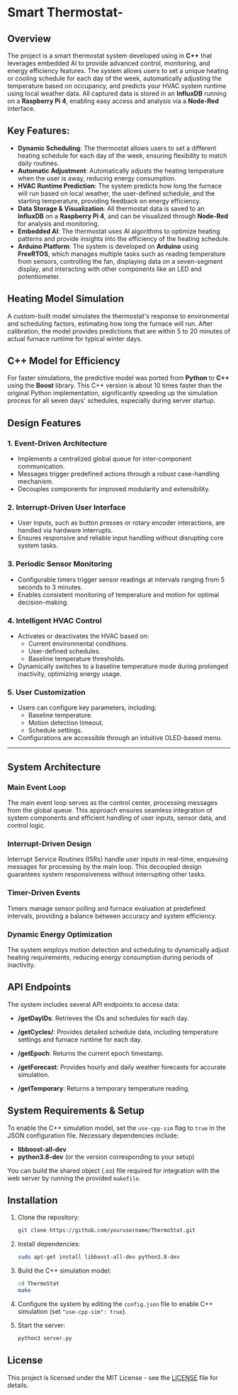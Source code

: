 # Smart Thermostat-
## Overview

The project is a smart thermostat system developed using in **C++** that leverages embedded AI to provide advanced control, monitoring, and energy efficiency features. The system allows users to set a unique heating or cooling schedule for each day of the week, automatically adjusting the temperature based on occupancy, and predicts your HVAC system runtime using local weather data. All captured data is stored in an **InfluxDB** running on a **Raspberry Pi 4**, enabling easy access and analysis via a **Node-Red** interface.

## Key Features:
- **Dynamic Scheduling**: The thermostat allows users to set a different heating schedule for each day of the week, ensuring flexibility to match daily routines.
- **Automatic Adjustment**: Automatically adjusts the heating temperature when the user is away, reducing energy consumption.
- **HVAC Runtime Prediction**: The system predicts how long the furnace will run based on local weather, the user-defined schedule, and the starting temperature, providing feedback on energy efficiency.
- **Data Storage & Visualization**: All thermostat data is saved to an **InfluxDB** on a **Raspberry Pi 4**, and can be visualized through **Node-Red** for analysis and monitoring.
- **Embedded AI**: The thermostat uses AI algorithms to optimize heating patterns and provide insights into the efficiency of the heating schedule.
- **Arduino Platform**: The system is developed on **Arduino** using **FreeRTOS**, which manages multiple tasks such as reading temperature from sensors, controlling the fan, displaying data on a seven-segment display, and interacting with other components like an LED and potentiometer.

## Heating Model Simulation

A custom-built model simulates the thermostat's response to environmental and scheduling factors, estimating how long the furnace will run. After calibration, the model provides predictions that are within 5 to 20 minutes of actual furnace runtime for typical winter days.

## C++ Model for Efficiency

For faster simulations, the predictive model was ported from **Python** to **C++** using the **Boost** library. This C++ version is about 10 times faster than the original Python implementation, significantly speeding up the simulation process for all seven days' schedules, especially during server startup.

## **Design Features**

### **1. Event-Driven Architecture**
- Implements a centralized global queue for inter-component communication.
- Messages trigger predefined actions through a robust case-handling mechanism.
- Decouples components for improved modularity and extensibility.

### **2. Interrupt-Driven User Interface**
- User inputs, such as button presses or rotary encoder interactions, are handled via hardware interrupts.
- Ensures responsive and reliable input handling without disrupting core system tasks.

### **3. Periodic Sensor Monitoring**
- Configurable timers trigger sensor readings at intervals ranging from 5 seconds to 3 minutes.
- Enables consistent monitoring of temperature and motion for optimal decision-making.

### **4. Intelligent HVAC Control**
- Activates or deactivates the HVAC based on:
  - Current environmental conditions.
  - User-defined schedules.
  - Baseline temperature thresholds.
- Dynamically switches to a baseline temperature mode during prolonged inactivity, optimizing energy usage.

### **5. User Customization**
- Users can configure key parameters, including:
  - Baseline temperature.
  - Motion detection timeout.
  - Schedule settings.
- Configurations are accessible through an intuitive OLED-based menu.

---

## **System Architecture**

### **Main Event Loop**
The main event loop serves as the control center, processing messages from the global queue. This approach ensures seamless integration of system components and efficient handling of user inputs, sensor data, and control logic.

### **Interrupt-Driven Design**
Interrupt Service Routines (ISRs) handle user inputs in real-time, enqueuing messages for processing by the main loop. This decoupled design guarantees system responsiveness without interrupting other tasks.

### **Timer-Driven Events**
Timers manage sensor polling and furnace evaluation at predefined intervals, providing a balance between accuracy and system efficiency.

### **Dynamic Energy Optimization**
The system employs motion detection and scheduling to dynamically adjust heating requirements, reducing energy consumption during periods of inactivity.
## API Endpoints

The system includes several API endpoints to access data:

- **/getDayIDs**: Retrieves the IDs and schedules for each day.
 
- **/getCycles/<day>**: Provides detailed schedule data, including temperature settings and furnace runtime for each day.
  

- **/getEpoch**: Returns the current epoch timestamp.

- **/getForecast**: Provides hourly and daily weather forecasts for accurate simulation.
 
- **/getTemporary**: Returns a temporary temperature reading.

## System Requirements & Setup

To enable the C++ simulation model, set the `use-cpp-sim` flag to `true` in the JSON configuration file. Necessary dependencies include:

- **libboost-all-dev**
- **python3.8-dev** (or the version corresponding to your setup)

You can build the shared object (.so) file required for integration with the web server by running the provided `makefile`.

## Installation

1. Clone the repository:
    ```bash
    git clone https://github.com/yourusername/ThermoStat.git
    ```

2. Install dependencies:
    ```bash
    sudo apt-get install libboost-all-dev python3.8-dev
    ```

3. Build the C++ simulation model:
    ```bash
    cd ThermoStat
    make
    ```

4. Configure the system by editing the `config.json` file to enable C++ simulation (set `"use-cpp-sim": true`).

5. Start the server:
    ```bash
    python3 server.py
    ```

## License

This project is licensed under the MIT License - see the [LICENSE](LICENSE) file for details.

